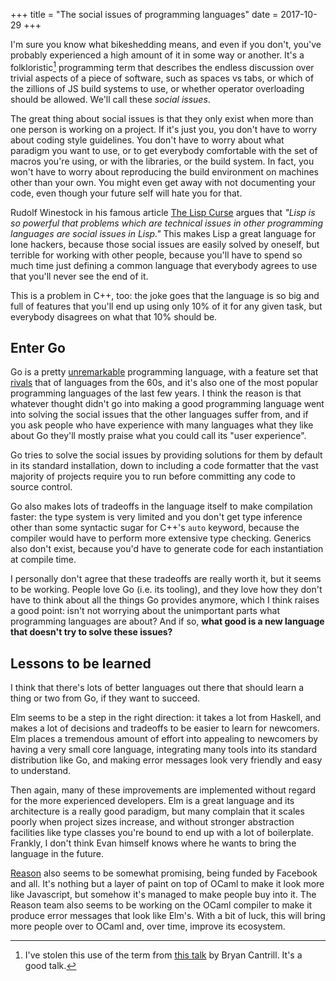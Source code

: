 +++
title = "The social issues of programming languages"
date = 2017-10-29
+++

I'm sure you know what bikeshedding means, and even if you don't, you've probably
experienced a high amount of it in some way or another. It's a folkloristic[^1]
programming term that describes the endless discussion over trivial aspects of a
piece of software, such as spaces vs tabs, or which of the zillions of JS build
systems to use, or whether operator overloading should be allowed. We'll call these
*social issues*.

The great thing about social issues is that they only exist when more than one person
is working on a project. If it's just you, you don't have to worry about coding
style guidelines. You don't have to worry about what paradigm you want to use, or
to get everybody comfortable with the set of macros you're using, or with the libraries,
or the build system. In fact, you won't have to worry about reproducing the build
environment on machines other than your own. You might even get away with not documenting
your code, even though your future self will hate you for that.

Rudolf Winestock in his famous article
[The Lisp Curse](http://winestockwebdesign.com/Essays/Lisp_Curse.html) argues that
*"Lisp is so powerful that problems which are technical issues in other programming
languages are social issues in Lisp."* This makes Lisp a great language for lone
hackers, because those social issues are easily solved by oneself, but terrible
for working with other people, because you'll have to spend so much time just defining
a common language that everybody agrees to use that you'll never see the end of it.

This is a problem in C++, too: the joke goes that the language is so big and full
of features that you'll end up using only 10% of it for any given task, but everybody
disagrees on what that 10% should be.

## Enter Go

Go is a pretty [unremarkable](https://youtu.be/_1GZShA1F20?t=42m13s) programming
language, with a feature set that [rivals](https://cowlark.com/2009-11-15-go/) that
of languages from the 60s, and it's also one of the most popular programming languages
of the last few years. I think the reason is that whatever thought didn't go into
making a good programming language went into solving the social issues that the
other languages suffer from, and if you ask people who have experience with many
languages what they like about Go they'll mostly praise what you could call its
"user experience".

Go tries to solve the social issues by providing solutions for them by default in
its standard installation, down to including a code formatter that the vast majority
of projects require you to run before committing any code to source control.

Go also makes lots of tradeoffs in the language itself to make compilation faster:
the type system is very limited and you don't get type inference other than some
syntactic sugar for C++'s `auto` keyword, because the compiler would have to perform
more extensive type checking. Generics also don't exist, because you'd have to generate
code for each instantiation at compile time.

I personally don't agree that these tradeoffs are really worth it, but it seems
to be working. People love Go (i.e. its tooling), and they love how they don't have
to think about all the things Go provides anymore, which I think raises a good point:
isn't not worrying about the unimportant parts what programming languages are about?
And if so, **what good is a new language that doesn't try to solve these issues?**

## Lessons to be learned

I think that there's lots of better languages out there that should learn a thing
or two from Go, if they want to succeed.

Elm seems to be a step in the right direction: it takes a lot from Haskell, and
makes a lot of decisions and tradeoffs to be easier to learn for newcomers. Elm
places a tremendous amount of effort into appealing to newcomers by having a very
small core language, integrating many tools into its standard distribution like
Go, and making error messages look very friendly and easy to understand.

Then again, many of these improvements are implemented without regard for the more
experienced developers. Elm is a great language and its architecture is a really
good paradigm, but many complain that it scales poorly when project sizes increase,
and without stronger abstraction facilities like type classes you're bound to end
up with a lot of boilerplate. Frankly, I don't think Evan himself knows where he
wants to bring the language in the future.

[Reason](https://reasonml.github.io/) also seems to be somewhat promising, being
funded by Facebook and all. It's nothing but a layer of paint on top of OCaml to
make it look more like Javascript, but somehow it's managed to make people buy into
it. The Reason team also seems to be working on the OCaml compiler to make it produce
error messages that look like Elm's. With a bit of luck, this will bring more people
over to OCaml and, over time, improve its ecosystem.

[^1]: I've stolen this use of the term from [this talk](https://www.youtube.com/watch?v=4PaWFYm0kEw) by Bryan Cantrill. It's a good talk.

